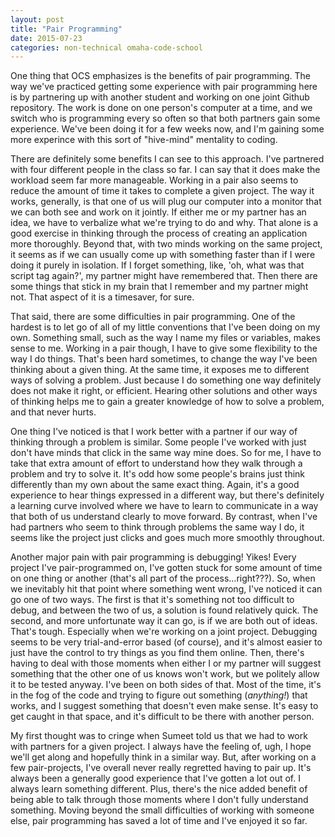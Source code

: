 ```yaml
---
layout: post
title: "Pair Programming"
date: 2015-07-23
categories: non-technical omaha-code-school
---
```

One thing that OCS emphasizes is the benefits of pair programming. The way we've practiced getting some experience with pair programming here is by partnering up with another student and working on one joint Github repository. The work is done on one person's computer at a time, and we switch who is programming every so often so that both partners gain some experience. We've been doing it for a few weeks now, and I'm gaining some more experince with this sort of "hive-mind" mentality to coding.

There are definitely some benefits I can see to this approach. I've partnered with four different people in the class so far.  I can say that it does make the workload seem far more manageable. Working in a pair also seems to reduce the amount of time it takes to complete a given project. The way it works, generally, is that one of us will plug our computer into a monitor that we can both see and work on it jointly. If either me or my partner has an idea, we have to verbalize what we're trying to do and why. That alone is a good exercise in thinking through the process of creating an application more thoroughly. Beyond that, with two minds working on the same project, it seems as if we can usually come up with something faster than if I were doing it purely in isolation. If I forget something, like, 'oh, what was that script tag again?', my partner might have remembered that. Then there are some things that stick in my brain that I remember and my partner might not. That aspect of it is a timesaver, for sure.

That said, there are some difficulties in pair programming. One of the hardest is to let go of all of my little conventions that I've been doing on my own. Something small, such as the way I name my files or variables, makes sense to me. Working in a pair though, I have to give some flexibility to the way I do things. That's been hard sometimes, to change the way I've been thinking about a given thing. At the same time, it exposes me to different ways of solving a problem. Just because I do something one way definitely does not make it right, or efficient. Hearing other solutions and other ways of thinking helps me to gain a greater knowledge of how to solve a problem, and that never hurts.

One thing I've noticed is that I work better with a partner if our way of thinking through a problem is similar. Some people I've worked with just don't have minds that click in the same way mine does. So for me, I have to take that extra amount of effort to understand how they walk through a problem and try to solve it. It's odd how some people's brains just think differently than my own about the same exact thing. Again, it's a good experience to hear things expressed in a different way, but there's definitely a learning curve involved where we have to learn to communicate in a way that both of us understand clearly to move forward. By contrast, when I've had partners who seem to think through problems the same way I do, it seems like the project just clicks and goes much more smoothly throughout.

Another major pain with pair programming is debugging! Yikes! Every project I've pair-programmed on, I've gotten stuck for some amount of time on one thing or another (that's all part of the process...right???). So, when we inevitably hit that point where something went wrong, I've noticed it can go one of two ways. The first is that it's something not too difficult to debug, and between the two of us, a solution is found relatively quick. The second, and more unfortunate way it can go, is if we are both out of ideas. That's tough. Especially when we're working on a joint project. Debugging seems to be very trial-and-error based (of course), and it's almost easier to just have the control to try things as you find them online. Then, there's having to deal with those moments when either I or my partner will suggest something that the other one of us knows won't work, but we politely allow it to be tested anyway. I've been on both sides of that. Most of the time, it's in the fog of the code and trying to figure out something (_anything!_) that works, and I suggest something that doesn't even make sense. It's easy to get caught in that space, and it's difficult to be there with another person.

My first thought was to cringe when Sumeet told us that we had to work with partners for a given project. I always have the feeling of, ugh, I hope we'll get along and hopefully think in a similar way. But, after working on a few pair-projects, I've overall never really regretted having to pair up. It's always been a generally good experience that I've gotten a lot out of. I always learn something different. Plus, there's the nice added benefit of being able to talk through those moments where I don't fully understand something. Moving beyond the small difficulties of working with someone else, pair programming has saved a lot of time and I've enjoyed it so far.
